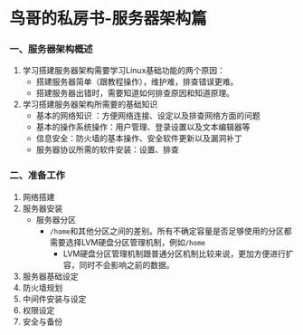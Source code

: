 # 鸟哥的私房书-服务器架构篇

### 一、服务器架构概述
1. 学习搭建服务器架构需要学习Linux基础功能的两个原因：
    - 搭建服务器简单（跟教程操作），维护难，排查错误更难。
    - 搭建服务器出错时，需要知道如何排查原因和知道原理。
2. 学习搭建服务器架构所需要的基础知识
    - 基本的网络知识 ：方便网络连接、设定以及排查网络方面的问题
    - 基本的操作系统操作：用户管理、登录设置以及文本编辑器等
    - 信息安全：防火墙的基本操作、安全软件更新以及漏洞补丁
    - 服务器协议所需的软件安装：设置、排查

### 二、准备工作
1. 网络搭建
2. 服务器安装
    - 服务器分区
      -  `/home`和其他分区之间的差别。所有不确定容量是否足够使用的分区都需要选择LVM硬盘分区管理机制，例如`/home`
         -  LVM硬盘分区管理机制跟普通分区机制比较来说，更加方便进行扩容，同时不会影响之前的数据。
3. 服务器基础设定
4. 防火墙规划
5. 中间件安装与设定
6. 权限设定
7. 安全与备份